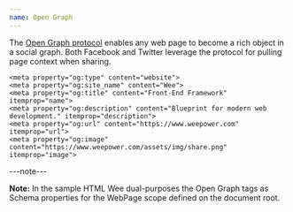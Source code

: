 ```yaml
---
name: Open Graph
---
```


The [Open Graph protocol](http://ogp.me/) enables any web page to become a rich object in a social graph. Both Facebook and Twitter leverage the protocol for pulling page context when sharing.

```markup
<meta property="og:type" content="website">
<meta property="og:site_name" content="Wee">
<meta property="og:title" content="Front-End Framework" itemprop="name">
<meta property="og:description" content="Blueprint for modern web development." itemprop="description">
<meta property="og:url" content="https://www.weepower.com" itemprop="url">
<meta property="og:image" content="https://www.weepower.com/assets/img/share.png" itemprop="image">
```

---note---

**Note:** In the sample HTML Wee dual-purposes the Open Graph tags as Schema properties for the WebPage scope defined on the document root.